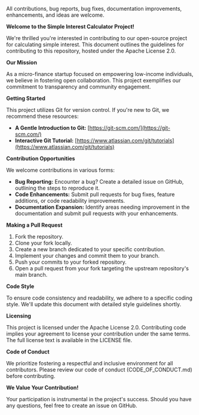 All contributions, bug reports, bug fixes, documentation improvements, enhancements, and ideas are welcome.

**Welcome to the Simple Interest Calculator Project!**

We're thrilled you're interested in contributing to our open-source project for calculating simple interest. This document outlines the guidelines for contributing to this repository, hosted under the Apache License 2.0. 

**Our Mission**

As a micro-finance startup focused on empowering low-income individuals, we believe in fostering open collaboration. This project exemplifies our commitment to transparency and community engagement.

**Getting Started**

This project utilizes Git for version control. If you're new to Git, we recommend these resources:

* **A Gentle Introduction to Git:** [https://git-scm.com/](https://git-scm.com/)
* **Interactive Git Tutorial:** [https://www.atlassian.com/git/tutorials](https://www.atlassian.com/git/tutorials)

**Contribution Opportunities**

We welcome contributions in various forms:

* **Bug Reporting:** Encounter a bug? Create a detailed issue on GitHub, outlining the steps to reproduce it.
* **Code Enhancements:** Submit pull requests for bug fixes, feature additions, or code readability improvements.
* **Documentation Expansion:** Identify areas needing improvement in the documentation and submit pull requests with your enhancements.

**Making a Pull Request**

1. Fork the repository.
2. Clone your fork locally.
3. Create a new branch dedicated to your specific contribution.
4. Implement your changes and commit them to your branch.
5. Push your commits to your forked repository.
6. Open a pull request from your fork targeting the upstream repository's main branch.

**Code Style**

To ensure code consistency and readability, we adhere to a specific coding style. We'll update this document with detailed style guidelines shortly. 

**Licensing**

This project is licensed under the Apache License 2.0. Contributing code implies your agreement to license your contribution under the same terms. The full license text is available in the LICENSE file.

**Code of Conduct**

We prioritize fostering a respectful and inclusive environment for all contributors. Please review our code of conduct (CODE_OF_CONDUCT.md) before contributing.

**We Value Your Contribution!**

Your participation is instrumental in the project's success. Should you have any questions, feel free to create an issue on GitHub. 
